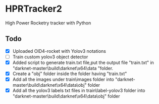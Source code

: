 # HPRTracker2
 High Power Rocketry tracker with Python


## Todo

- [x] Uploaded OID4-rocket with Yolov3 notations
- [ ] Train custom yolov3 object detector
- [x] Added script to generate train.txt file,put the output file "train.txt" in "darknet-master\build\darknet\x64\data "folder. 
- [x] Create a "obj" folder inside the folder having "train.txt"
- [x] Add all the images under train\images folder into "darknet-master\build\darknet\x64\data\obj" folder
- [x] Add all the yolov3 labels  txt files in train\label-yolov3 folder into "darknet-master\build\darknet\x64\data\obj" folder